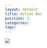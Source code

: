 ```yaml
---
layout: default
title: Action Bar
position: 3
categories: 
tags: 
---
```


![](11-Shapka-rezhima.png)

